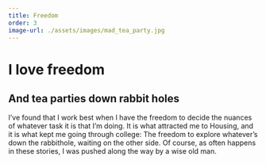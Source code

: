 ```yaml
---
title: Freedom
order: 3
image-url: ./assets/images/mad_tea_party.jpg
---
```


# I love freedom

##  And tea parties down rabbit holes

I’ve found that I work best when I have the freedom to decide the nuances of whatever task it is that I’m doing. It is what attracted me to Housing, and it is what kept me going through college: The freedom to explore whatever’s down the rabbithole, waiting on the other side. Of course, as often happens in these stories, I was pushed along the way by a wise old man.
